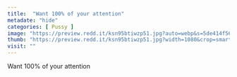 ```yaml
---
title:  "Want 100% of your attention"
metadate: "hide"
categories: [ Pussy ]
image: "https://preview.redd.it/ksn95btiwzp51.jpg?auto=webp&s=5de414f56beb6701ec40ec5dd8afa7f494c5a699"
thumb: "https://preview.redd.it/ksn95btiwzp51.jpg?width=1080&crop=smart&auto=webp&s=e65e2538daad91abaad1b1aca8fcf4ef981ab7b0"
visit: ""
---
```

Want 100% of your attention
